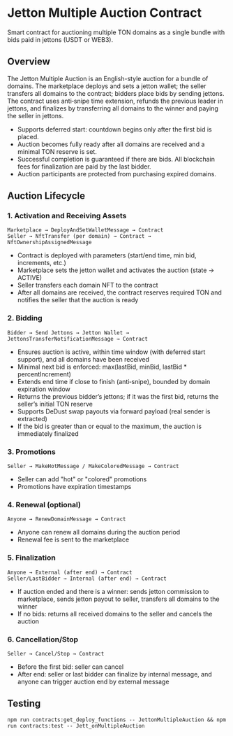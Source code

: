 # Jetton Multiple Auction Contract

Smart contract for auctioning multiple TON domains as a single bundle with bids paid in jettons (USDT or WEB3).

## Overview

The Jetton Multiple Auction is an English-style auction for a bundle of domains. The marketplace deploys and sets a jetton wallet; the seller transfers all domains to the contract; bidders place bids by sending jettons. The contract uses anti‑snipe time extension, refunds the previous leader in jettons, and finalizes by transferring all domains to the winner and paying the seller in jettons.

- Supports deferred start: countdown begins only after the first bid is placed.
- Auction becomes fully ready after all domains are received and a minimal TON reserve is set.
- Successful completion is guaranteed if there are bids. All blockchain fees for finalization are paid by the last bidder.
- Auction participants are protected from purchasing expired domains.

## Auction Lifecycle

### 1. Activation and Receiving Assets
```
Marketplace → DeployAndSetWalletMessage → Contract
Seller → NftTransfer (per domain) → Contract → NftOwnershipAssignedMessage
```
- Contract is deployed with parameters (start/end time, min bid, increments, etc.)
- Marketplace sets the jetton wallet and activates the auction (state → ACTIVE)
- Seller transfers each domain NFT to the contract
- After all domains are received, the contract reserves required TON and notifies the seller that the auction is ready

### 2. Bidding
```
Bidder → Send Jettons → Jetton Wallet → JettonsTransferNotificationMessage → Contract
```
- Ensures auction is active, within time window (with deferred start support), and all domains have been received
- Minimal next bid is enforced: max(lastBid, minBid, lastBid * percentIncrement)
- Extends end time if close to finish (anti‑snipe), bounded by domain expiration window
- Returns the previous bidder’s jettons; if it was the first bid, returns the seller’s initial TON reserve
- Supports DeDust swap payouts via forward payload (real sender is extracted)
- If the bid is greater than or equal to the maximum, the auction is immediately finalized

### 3. Promotions
```
Seller → MakeHotMessage / MakeColoredMessage → Contract
```
- Seller can add "hot" or "colored" promotions
- Promotions have expiration timestamps

### 4. Renewal (optional)
```
Anyone → RenewDomainMessage → Contract
```
- Anyone can renew all domains during the auction period
- Renewal fee is sent to the marketplace

### 5. Finalization
```
Anyone → External (after end) → Contract
Seller/LastBidder → Internal (after end) → Contract
```
- If auction ended and there is a winner: sends jetton commission to marketplace, sends jetton payout to seller, transfers all domains to the winner
- If no bids: returns all received domains to the seller and cancels the auction

### 6. Cancellation/Stop
```
Seller → Cancel/Stop → Contract
```
- Before the first bid: seller can cancel
- After end: seller or last bidder can finalize by internal message, and anyone can trigger auction end by external message

## Testing

```shell
npm run contracts:get_deploy_functions -- JettonMultipleAuction && npm run contracts:test -- Jett_onMultipleAuction
```
